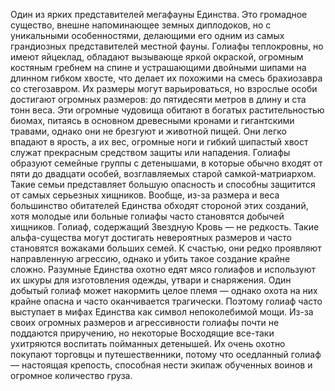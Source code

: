 Один из ярких представителей мегафауны Единства. Это громадное существо, внешне напоминающее земных диплодоков, но с уникальными особенностями, делающими его одним из самых грандиозных представителей местной фауны. Голиафы теплокровны, но имеют яйцеклад, обладают вызывающе яркой окраской, огромным костяным гребнем на спине и устрашающими двойными шипами на длинном гибком хвосте, что делает их похожими на смесь брахиозавра со стегозавром. Их размеры могут варьироваться, но взрослые особи достигают огромных размеров: до пятидесяти метров в длину и ста тонн веса. Эти огромные чудовища обитают в богатых растительностью биомах, питаясь в основном древесными кронами и гигантскими травами, однако они не брезгуют и животной пищей. Они легко впадают в ярость, а их вес, огромные ноги и гибкий шипастый хвост служат прекрасным средством защиты или нападения. Голиафы образуют семейные группы с детенышами, в которые обычно входят от пяти до двадцати особей, возглавляемых старой самкой-матриархом. Такие семьи представляет большую опасность и способны защитится от самых серьезных хищников. Вообще, из-за размера и веса большинство обитателей Единства обходят стороной этих созданий, хотя молодые или больные голиафы часто становятся добычей хищников. Голиаф, содержащий Звездную Кровь — не редкость. Такие альфа-существа могут достигать невероятных размеров и часто становятся вожаками больших семей. К счастью, они редко проявляют направленную агрессию, однако и убить такое создание крайне сложно. Разумные Единства охотно едят мясо голиафов и используют их шкуры для изготовления одежды, утвари и снаряжения. Один добытый голиаф может накормить целое племя — однако охота на них крайне опасна и часто оканчивается трагически. Поэтому голиаф часто выступает в мифах Единства как символ непоколебимой мощи. Из-за своих огромных размеров и агрессивности голиафы почти не поддаются приручению, но некоторые Восходящие все-таки ухитряются воспитать пойманных детенышей. Их очень охотно покупают торговцы и путешественники, потому что оседланный голиаф — настоящая крепость, способная нести экипаж обученных воинов и огромное количество груза.